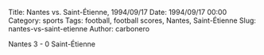 Title: Nantes vs. Saint-Étienne, 1994/09/17
Date: 1994/09/17 00:00
Category: sports
Tags: football, football scores, Nantes, Saint-Étienne
Slug: nantes-vs-saint-etienne
Author: carbonero


Nantes 3 - 0 Saint-Étienne
